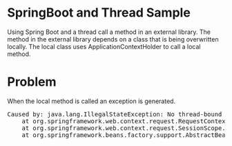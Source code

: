 # SpringBoot and Thread Sample
Using Spring Boot and a thread call a method in an external library.
The method in the external library depends on a class that is being overwritten locally.
The local class uses ApplicationContextHolder to call a local method.

# Problem
When the local method is called an exception is generated.

<pre>
Caused by: java.lang.IllegalStateException: No thread-bound request found: Are you referring to request attributes outside of an actual web request, or processing a request outside of the originally receiving thread? If you are actually operating within a web request and still receive this message, your code is probably running outside of DispatcherServlet: In this case, use RequestContextListener or RequestContextFilter to expose the current request.
	at org.springframework.web.context.request.RequestContextHolder.currentRequestAttributes(RequestContextHolder.java:131)
	at org.springframework.web.context.request.SessionScope.get(SessionScope.java:55)
	at org.springframework.beans.factory.support.AbstractBeanFactory.doGetBean(AbstractBeanFactory.java:353)
</pre>


